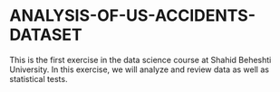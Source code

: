 # ANALYSIS-OF-US-ACCIDENTS-DATASET
This is the first exercise in the data science course at Shahid Beheshti University. In this exercise, we will analyze and review data as well as statistical tests.
